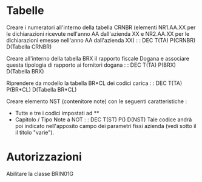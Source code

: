 # Tabelle

Creare i numeratori all'interno della tabella CRNBR (elementi NR1.AA.XX per le dichiarazioni ricevute nell'anno AA dall'azienda XX e NR2.AA.XX per le dichiarazioni emesse nell'anno AA dall'azienda XX)
  :  : DEC T(TA) P(CRNBR)  D(Tabella CRNBR)

Creare all'interno della tabella BRX il rapporto fiscale Dogana e associare questa tipologia di rapporto ai fornitori dogana
  :  : DEC T(TA) P(BRX)  D(Tabella BRX)

Riprendere da modello la tabella BR\*CL  dei codici carica
  :  : DEC T(TA) P(BR\*CL)  D(Tabella BR\*CL)

Creare elemento NST (contenitore note) con le seguenti caratteristiche : 
-  Tutte e tre i codici impostati ad \*\*
-  Capitolo / Tipo Note a NOT
  :  : DEC T(ST) P()  D(NST)
Tale codice andrà poi indicato nell'apposito campo dei parametri fissi azienda (vedi sotto il il titolo "varie").

# Autorizzazioni
Abilitare la classe BRIN01G

